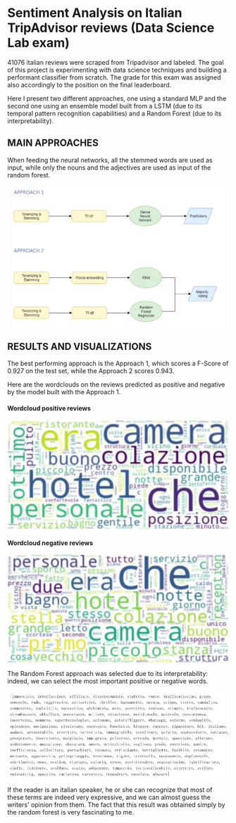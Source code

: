 # Sentiment Analysis on Italian TripAdvisor reviews (Data Science Lab exam)

41076 italian reviews were scraped from Tripadvisor and labeled. The goal of this project is experimenting with data science techniques and building a performant classifier from scratch. The grade for this exam was assigned also accordingly to the position on the final leaderboard. 

Here I present two different approaches, one using a standard MLP and the second one using an ensemble model built from a LSTM (due to its temporal pattern recognition capabilities) and a Random Forest (due to its interpretability). 

## MAIN APPROACHES

When feeding the neural networks, all the stemmed words are used as input, while only the nouns and the adjectives are used as input of the random forest.

![alt text](https://github.com/emafasce/tripadvisor-italian-sentiment/blob/master/visualizations/approaches.png)

## RESULTS AND VISUALIZATIONS

The best performing approach is the Approach 1, which scores a F-Score of 0.927 on the test set, while the Approach 2 scores 0.943.

Here are the wordclouds on the reviews predicted as positive and negative by the model built with the Approach 1.

#### Wordcloud positive reviews
![alt text](https://github.com/emafasce/tripadvisor-italian-sentiment/blob/master/visualizations/cloudpositive.png)

#### Wordcloud negative reviews
![alt text](https://github.com/emafasce/tripadvisor-italian-sentiment/blob/master/visualizations/cloudnegative.png)

The Random Forest approach was selected due to its interpretability: indeed, we can select the most important positive or negative words.

![alt text](https://github.com/emafasce/tripadvisor-italian-sentiment/blob/master/visualizations/meaning.png)

If the reader is an italian speaker, he or she can recognize that most of these terms are indeed very expressive, and we can almost guess the writers' opinion from them. The fact that this result was obtained simply by the random forest is very fascinating to me.
